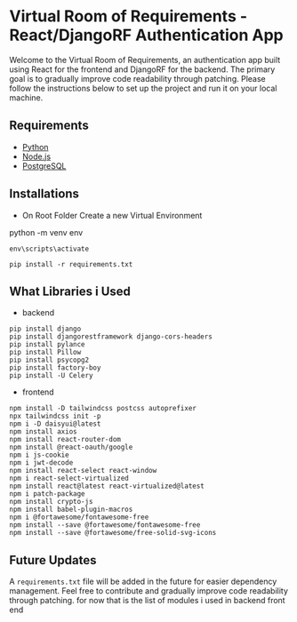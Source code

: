 # Virtual Room of Requirements - React/DjangoRF Authentication App

Welcome to the Virtual Room of Requirements, an authentication app built using React for the frontend and DjangoRF for the backend. The primary goal is to gradually improve code readability through patching. Please follow the instructions below to set up the project and run it on your local machine.

## Requirements

- [Python](https://www.python.org/)
- [Node.js](https://nodejs.org/)
- [PostgreSQL](https://www.postgresql.org/)

## Installations
* On Root Folder Create a new Virtual Environment

python -m venv env

```
env\scripts\activate

pip install -r requirements.txt

```
## What Libraries i Used
* backend
```
pip install django 
pip install djangorestframework django-cors-headers
pip install pylance
pip install Pillow
pip install psycopg2
pip install factory-boy
pip install -U Celery
```

* frontend
```
npm install -D tailwindcss postcss autoprefixer
npx tailwindcss init -p
npm i -D daisyui@latest
npm install axios
npm install react-router-dom
npm install @react-oauth/google
npm i js-cookie
npm i jwt-decode
npm install react-select react-window
npm i react-select-virtualized
npm install react@latest react-virtualized@latest
npm i patch-package 
npm install crypto-js
npm install babel-plugin-macros
npm i @fortawesome/fontawesome-free
npm install --save @fortawesome/fontawesome-free
npm install --save @fortawesome/free-solid-svg-icons

```


## Future Updates

A `requirements.txt` file will be added in the future for easier dependency management. Feel free to contribute and gradually improve code readability through patching.
for now that is the list of modules i used in backend front end

